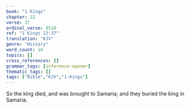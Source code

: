 ```yaml
---
book: "1 Kings"
chapter: 22
verse: 37
ordinal_verse: 9518
ref: "1 Kings 22:37"
translation: "KJV"
genre: "History"
word_count: 16
topics: []
cross_references: []
grammar_tags: [inference-opener]
thematic_tags: []
tags: ["Bible","KJV","1-Kings"]
---
```

So the king died, and was brought to Samaria; and they buried the king in Samaria.
